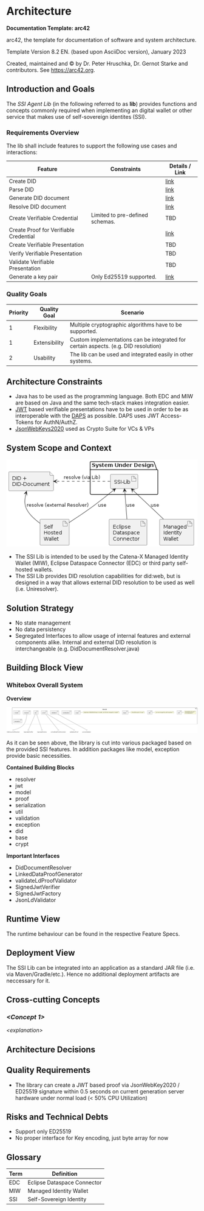 # Architecture

**Documentation Template: arc42**

arc42, the template for documentation of software and system
architecture.

Template Version 8.2 EN. (based upon AsciiDoc version), January 2023

Created, maintained and © by Dr. Peter Hruschka, Dr. Gernot Starke and
contributors. See <https://arc42.org>.

## Introduction and Goals

The *SSI Agent Lib* (in the following referred to as **lib**) provides functions and concepts commonly required when implementing an digital wallet or other service that makes use of self-sovereign identites (SSI).

### Requirements Overview

The lib shall include features to support the following use cases and interactions:

| Feature                                    | Constraints                     | Details / Link                          |
|--------------------------------------------|---------------------------------|-----------------------------------------|
| Create DID                                 |                                 | [link](FeatureSpec-CreateDid.md)        |
| Parse DID                                  |                                 | [link](FeatureSpec-ParseDid.md)         |
| Generate DID document                      |                                 | [link](FeatureSpec-GenerateDidDoc.md)   |
| Resolve DID document                       |                                 | [link](FeatureSpec-ResolveDidDoc.md)    |
| Create Verifiable Credential               | Limited to pre-defined schemas. | TBD                                     |
| Create Proof for Verifiable Credential     |                                 | [link](FeatureSpec-CreateSignedVC.md)   |
| Create Verifiable Presentation             |                                 | TBD                                     |
| Verify Verifiable Presentation             |                                 | TBD                                     |
| Validate Verifiable Presentation           |                                 | TBD                                     |
| Generate a key pair                        | Only Ed25519 supported.         | [link](FeatureSpec-GenerateKeyPair.md)  |

### Quality Goals

| Priority | Quality Goal  | Scenario                                                                            |
|----------|-------------- |-------------------------------------------------------------------------------------|
| 1        | Flexibility   | Multiple cryptographic algorithms have to be supported.                             |
| 1        | Extensibility | Custom implementations can be integrated for certain aspects. (e.g. DID resolution) |
| 2        | Usability     | The lib can be used and integrated easily in other systems.                         |

## Architecture Constraints

- Java has to be used as the programming language. Both EDC and MIW are based on Java and the same tech-stack makes integration easier.
- [JWT](https://www.w3.org/TR/vc-data-model/#json-web-token) based verifiable presentations have to be used in order to be as interoperable with the [DAPS](https://github.com/International-Data-Spaces-Association/IDS-G/tree/main/Components/IdentityProvider/DAPS) as possible. DAPS uses JWT Access-Tokens for AuthN/AuthZ.
- [JsonWebKeys2020](https://www.w3.org/community/reports/credentials/CG-FINAL-lds-jws2020-20220721/) used as Crypto Suite for VCs & VPs


## System Scope and Context

![System Scope](images/SystemScope.png)

- The SSI Lib is intended to be used by the Catena-X Managed Identity Wallet (MIW), Eclipse Dataspace Connector (EDC) or third party self-hosted wallets.
- The SSI Lib provides DID resolution capabilities for did:web, but is designed in a way that allows external DID resolution to be used as well (i.e. Uniresolver).

## Solution Strategy

- No state management
- No data persistency
- Segregated Interfaces to allow usage of internal features and external components alike. Internal and external DID resolution is interchangeable (e.g. DidDocumentResolver.java)

## Building Block View

### Whitebox Overall System

**Overview**

![Whitebox System Overview](images/WhiteboxSystem.png)

As it can be seen above, the library is cut into various packaged based on the provided SSI features. In addition packages like model, exception provide basic necessities.

**Contained Building Blocks**
- resolver
- jwt
- model
- proof
- serialization
- util
- validation
- exception
- did
- base
- crypt

**Important Interfaces**  
- DidDocumentResolver
- LinkedDataProofGenerator
- validateLdProofValidator
- SignedJwtVerifier
- SignedJwtFactory
- JsonLdValidator

## Runtime View
The runtime behaviour can be found in the respective Feature Specs.

## Deployment View
The SSI Lib can be integrated into an application as a standard JAR file (i.e. via Maven/Gradle/etc.). 
Hence no additional deployment artifacts are neccessary for it.

## Cross-cutting Concepts

### *\<Concept 1>*

*\<explanation>*

## Architecture Decisions

## Quality Requirements

- The library can create a JWT based proof via JsonWebKey2020 / ED25519 signature within 0.5 seconds on current generation server hardware under normal load (< 50% CPU Utilization)

## Risks and Technical Debts
- Support only ED25519
- No proper interface for Key encoding, just byte array for now

## Glossary

| Term | Definition                         |
|------|------------------------------------|
| EDC  | Eclipse Dataspace Connector        |
| MIW  | Managed Identity Wallet            |
| SSI  | Self-Sovereign Identity            |

